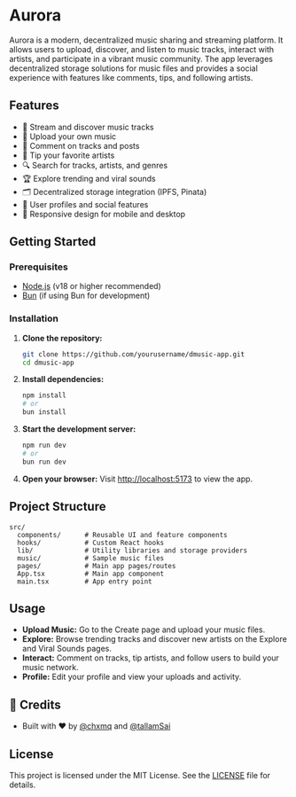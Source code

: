 # Aurora

Aurora is a modern, decentralized music sharing and streaming platform. It allows users to upload, discover, and listen to music tracks, interact with artists, and participate in a vibrant music community. The app leverages decentralized storage solutions for music files and provides a social experience with features like comments, tips, and following artists.

## Features
- 🎵 Stream and discover music tracks
- 🚀 Upload your own music
- 💬 Comment on tracks and posts
- 💸 Tip your favorite artists
- 🔍 Search for tracks, artists, and genres
- 🏆 Explore trending and viral sounds
- 🗂️ Decentralized storage integration (IPFS, Pinata)
- 👤 User profiles and social features
- 📱 Responsive design for mobile and desktop

## Getting Started

### Prerequisites
- [Node.js](https://nodejs.org/) (v18 or higher recommended)
- [Bun](https://bun.sh/) (if using Bun for development)

### Installation
1. **Clone the repository:**
   ```bash
   git clone https://github.com/yourusername/dmusic-app.git
   cd dmusic-app
   ```
2. **Install dependencies:**
   ```bash
   npm install
   # or
   bun install
   ```
3. **Start the development server:**
   ```bash
   npm run dev
   # or
   bun run dev
   ```
4. **Open your browser:**
   Visit [http://localhost:5173](http://localhost:5173) to view the app.

## Project Structure
```
src/
  components/      # Reusable UI and feature components
  hooks/           # Custom React hooks
  lib/             # Utility libraries and storage providers
  music/           # Sample music files
  pages/           # Main app pages/routes
  App.tsx          # Main app component
  main.tsx         # App entry point
```

## Usage
- **Upload Music:** Go to the Create page and upload your music files.
- **Explore:** Browse trending tracks and discover new artists on the Explore and Viral Sounds pages.
- **Interact:** Comment on tracks, tip artists, and follow users to build your music network.
- **Profile:** Edit your profile and view your uploads and activity.


## 🌟 Credits

- Built with ❤️ by [@chxmq](https://github.com/chxmq) and [@tallamSai](https://github.com/tallamSai)


## License
This project is licensed under the MIT License. See the [LICENSE](LICENSE) file for details.